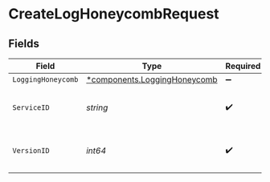 # CreateLogHoneycombRequest


## Fields

| Field                                                                       | Type                                                                        | Required                                                                    | Description                                                                 | Example                                                                     |
| --------------------------------------------------------------------------- | --------------------------------------------------------------------------- | --------------------------------------------------------------------------- | --------------------------------------------------------------------------- | --------------------------------------------------------------------------- |
| `LoggingHoneycomb`                                                          | [*components.LoggingHoneycomb](../../models/components/logginghoneycomb.md) | :heavy_minus_sign:                                                          | N/A                                                                         |                                                                             |
| `ServiceID`                                                                 | *string*                                                                    | :heavy_check_mark:                                                          | Alphanumeric string identifying the service.                                | SU1Z0isxPaozGVKXdv0eY                                                       |
| `VersionID`                                                                 | *int64*                                                                     | :heavy_check_mark:                                                          | Integer identifying a service version.                                      | 1                                                                           |